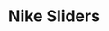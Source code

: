 ---
title: "Nike Sliders"
price: "$200"
image: "/assets/img/productfeatureimg1.jpg?nf_resize=fit&w=320"
description: "Custom designed Nike Sliders"
bestseller: false
sale: false
tags: ["Products", "Shoes"]
---